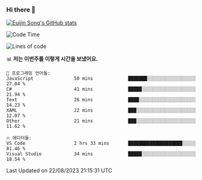 ### Hi there 👋

[![Euijin Song's GitHub stats](https://github-readme-stats.vercel.app/api?username=lstar2397&count_private=true&show_icons=true&theme=tokyonight&locale=kr)](https://github.com/anuraghazra/github-readme-stats)

<!--START_SECTION:waka-->
![Code Time](http://img.shields.io/badge/Code%20Time-169%20hrs%2030%20mins-blue)

![Lines of code](https://img.shields.io/badge/%EC%A0%80%EB%8A%94%20%EC%97%AC%ED%83%9C%EA%B9%8C%EC%A7%80%20-748.1%20thousand%20%EC%A4%84%EC%9D%98%20%EC%BD%94%EB%93%9C%EB%A5%BC%20%EC%9E%91%EC%84%B1%ED%96%88%EC%96%B4%EC%9A%94.-blue)

📊 **저는 이번주를 이렇게 시간을 보냈어요.** 

```text
💬 프로그래밍 언어들: 
JavaScript               50 mins             ███████░░░░░░░░░░░░░░░░░░   27.04 % 
C#                       41 mins             █████░░░░░░░░░░░░░░░░░░░░   21.94 % 
Text                     26 mins             ████░░░░░░░░░░░░░░░░░░░░░   14.23 % 
XAML                     22 mins             ███░░░░░░░░░░░░░░░░░░░░░░   12.07 % 
Other                    21 mins             ███░░░░░░░░░░░░░░░░░░░░░░   11.62 % 

🔥 에디터들: 
VS Code                  2 hrs 33 mins       ████████████████████░░░░░   81.46 % 
Visual Studio            34 mins             █████░░░░░░░░░░░░░░░░░░░░   18.54 % 
```


 Last Updated on 22/08/2023 21:15:31 UTC
<!--END_SECTION:waka-->

<!--
**lstar2397/lstar2397** is a ✨ _special_ ✨ repository because its `README.md` (this file) appears on your GitHub profile.

Here are some ideas to get you started:

- 🔭 I’m currently working on ...
- 🌱 I’m currently learning ...
- 👯 I’m looking to collaborate on ...
- 🤔 I’m looking for help with ...
- 💬 Ask me about ...
- 📫 How to reach me: ...
- 😄 Pronouns: ...
- ⚡ Fun fact: ...
-->
